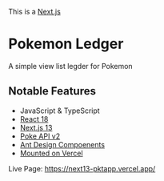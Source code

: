 This is a [Next.js](https://nextjs.org/)

# Pokemon Ledger

A simple view list legder for Pokemon

## Notable Features
- JavaScript & TypeScript
- [React 18](https://reactjs.org/)
- [Next.js 13](https://nextjs.org/blog/next-13)
- [Poke API v2](https://pokeapi.co/docs/v2)
- [Ant Design Compoenents](https://ant.design)
- [Mounted on Vercel](https://vercel.com/solutions/nextjs)

Live Page: https://next13-pktapp.vercel.app/